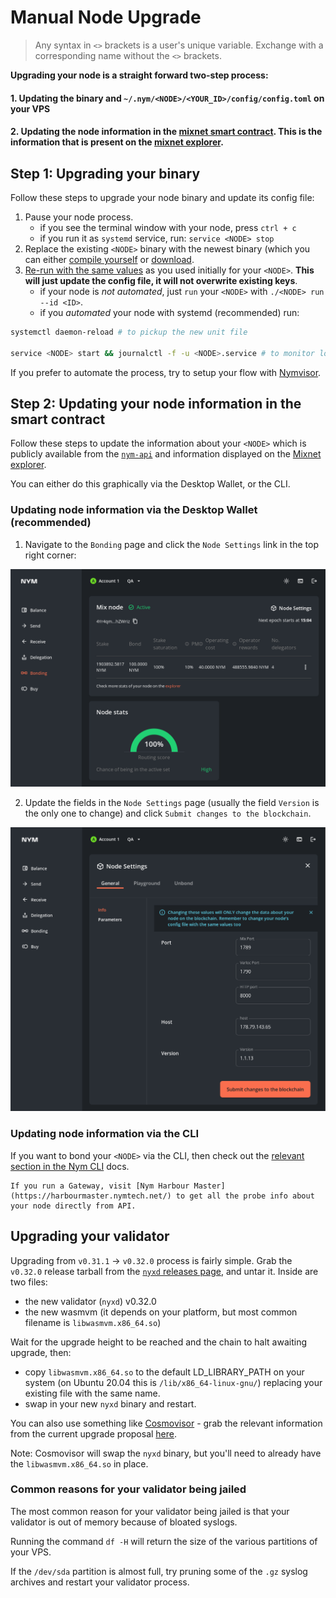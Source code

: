 # Manual Node Upgrade

> Any syntax in `<>` brackets is a user's unique variable. Exchange with a corresponding name without the `<>` brackets.

**Upgrading your node is a straight forward two-step process:**

#### 1. Updating the binary and `~/.nym/<NODE>/<YOUR_ID>/config/config.toml` on your VPS
#### 2. Updating the node information in the [mixnet smart contract](https://nymtech.net/docs/nyx/mixnet-contract.html). This is the information that is present on the [mixnet explorer](https://explorer.nymtech.net).

## Step 1: Upgrading your binary

Follow these steps to upgrade your node binary and update its config file:
1. Pause your node process.
    - if you see the terminal window with your node, press `ctrl + c`
    - if you run it as `systemd` service, run: `service <NODE> stop`
2. Replace the existing `<NODE>` binary with the newest binary (which you can either [compile yourself](../binaries/building-nym.md) or [download](../binaries/pre-built-binaries.md).
3. [Re-run with the same values](setup.md#initialise--run) as you used initially for your `<NODE>`. **This will just update the config file, it will not overwrite existing keys**.
    - if your node is *not automated*, just `run` your `<NODE>` with `./<NODE> run --id <ID>`.
    - if you *automated* your node with systemd (recommended) run:
```sh
systemctl daemon-reload # to pickup the new unit file

service <NODE> start && journalctl -f -u <NODE>.service # to monitor log of you node
```

If you prefer to automate the process, try to setup your flow with [Nymvisor](nymvisor-upgrade.md).

## Step 2: Updating your node information in the smart contract

Follow these steps to update the information about your `<NODE>` which is publicly available from the [`nym-api`](https://validator.nymtech.net/api/swagger/index.html) and information displayed on the [Mixnet explorer](https://explorer.nymtech.net).

You can either do this graphically via the Desktop Wallet, or the CLI.

### Updating node information via the Desktop Wallet (recommended)

1. Navigate to the `Bonding` page and click the `Node Settings` link in the top right corner:

![Bonding page](../images/wallet-screenshots/bonding.png)

2. Update the fields in the `Node Settings` page (usually the field `Version` is the only one to change) and click `Submit changes to the blockchain`.

![Node Settings Page](../images/wallet-screenshots/node_settings.png)

### Updating node information via the CLI

If you want to bond your `<NODE>` via the CLI, then check out the [relevant section in the Nym CLI](https://nymtech.net/docs/tools/nym-cli.html#upgrade-a-mix-node) docs.

```admonish info
If you run a Gateway, visit [Nym Harbour Master](https://harbourmaster.nymtech.net/) to get all the probe info about your node directly from API.
```

## Upgrading your validator

Upgrading from `v0.31.1` -> `v0.32.0` process is fairly simple. Grab the `v0.32.0` release tarball from the [`nyxd` releases page](https://github.com/nymtech/nyxd/releases), and untar it. Inside are two files:

- the new validator (`nyxd`) v0.32.0
- the new wasmvm (it depends on your platform, but most common filename is `libwasmvm.x86_64.so`)

Wait for the upgrade height to be reached and the chain to halt awaiting upgrade, then:

* copy `libwasmvm.x86_64.so` to the default LD_LIBRARY_PATH on your system (on Ubuntu 20.04 this is `/lib/x86_64-linux-gnu/`) replacing your existing file with the same name.
* swap in your new `nyxd` binary and restart.

You can also use something like [Cosmovisor](https://github.com/cosmos/cosmos-sdk/tree/main/tools/cosmovisor) - grab the relevant information from the current upgrade proposal [here](https://nym.explorers.guru/proposal/9).

Note: Cosmovisor will swap the `nyxd` binary, but you'll need to already have the `libwasmvm.x86_64.so` in place.

### Common reasons for your validator being jailed

The most common reason for your validator being jailed is that your validator is out of memory because of bloated syslogs.

Running the command `df -H` will return the size of the various partitions of your VPS.

If the `/dev/sda` partition is almost full, try pruning some of the `.gz` syslog archives and restart your validator process.
